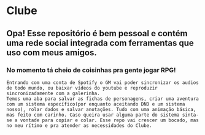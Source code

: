 # Clube

## Opa! Esse repositório é bem pessoal e contém uma rede social integrada com ferramentas que uso com meus amigos. 

### No momento tá cheio de coisinhas pra gente jogar RPG! 

    Entrando com uma conta de Spotify o GM vai poder sincronizar os audios de todo mundo, ou baixar vídeos do youtube e reproduzir sincronizadamente com a galerinha.   
    Temos uma aba para salvar as fichas de personagens, criar uma aventura com um sistema específico(por enquanto aceitando DND e um sistema nosso), rolar dados e salvar anotações. Tudo com uma animação básica, mas feito com carinho. Caso queira usar alguma parte do sistema sinta-se a vontade para copiar e colar. Esse repo vai crescer um bocado, mas no meu rítimo e pra atender as necessidades do Clube. 
